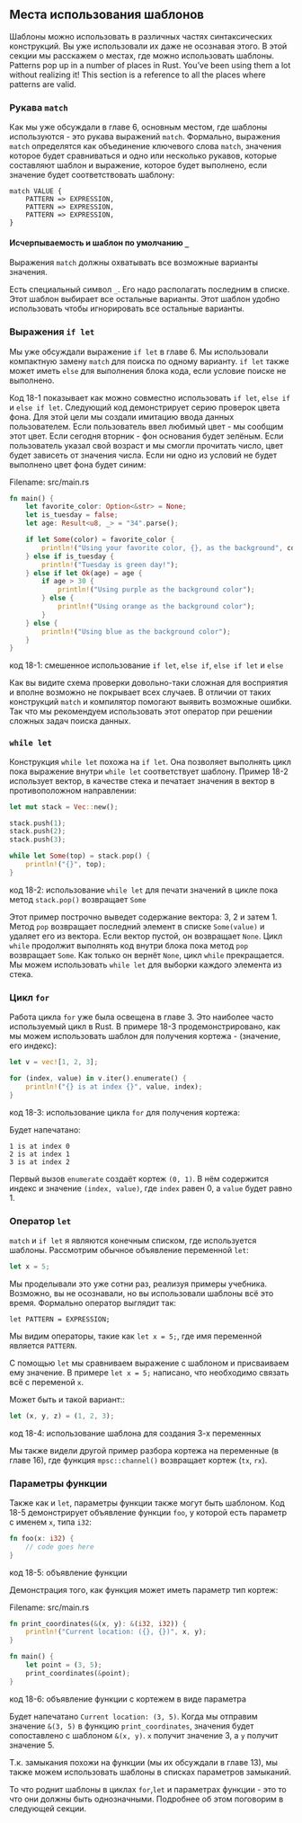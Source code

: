 ## Места использования шаблонов

Шаблоны можно использовать в различных частях синтаксических конструкций. Вы уже
использовали их даже не осознавая этого. В этой секции мы расскажем о местах, где
можно использовать шаблоны.
Patterns pop up in a number of places in Rust. You’ve been using them a lot
without realizing it! This section is a reference to all the places where
patterns are valid.

### Рукава `match`

Как мы уже обсуждали в главе 6, основным местом, где шаблоны используются - это
рукава выражений `match`. Формально, выражения `match` определятся как объединение
ключевого слова `match`, значения которое будет сравниваться и одно или несколько
рукавов, которые составляют шаблон и выражение, которое будет выполнено, если
значение будет соответствовать шаблону:

```text
match VALUE {
    PATTERN => EXPRESSION,
    PATTERN => EXPRESSION,
    PATTERN => EXPRESSION,
}
```

#### Исчерпываемость и шаблон по умолчанию `_`

Выражения `match` должны охватывать все возможные варианты значения.

Есть специальный символ `_`. Его надо располагать последним в списке. Этот шаблон
выбирает все остальные варианты. Этот шаблон удобно использовать чтобы игнорировать
все остальные варианты.

### Выражения `if let`

Мы уже обсуждали выражение `if let` в главе 6. Мы использовали компактную замену
`match` для поиска по одному варианту. `if let` также может иметь `else` для
выполнения блока кода, если условие поиске не выполнено.

Код 18-1 показывает как можно совместно использовать `if let`, `else if` и
`else if let`. Следующий код демонстрирует серию проверок цвета фона. Для этой
цели мы создали имитацию ввода данных пользователем. Если пользователь ввел любимый
цвет - мы сообщим этот цвет. Если сегодня вторник - фон основания будет зелёным.
Если пользователь указал свой возраст и мы смогли прочитать число, цвет будет
зависеть от значения числа. Если ни одно из условий не будет выполнено цвет фона
будет синим:

<span class="filename">Filename: src/main.rs</span>

```rust
fn main() {
    let favorite_color: Option<&str> = None;
    let is_tuesday = false;
    let age: Result<u8, _> = "34".parse();

    if let Some(color) = favorite_color {
        println!("Using your favorite color, {}, as the background", color);
    } else if is_tuesday {
        println!("Tuesday is green day!");
    } else if let Ok(age) = age {
        if age > 30 {
            println!("Using purple as the background color");
        } else {
            println!("Using orange as the background color");
        }
    } else {
        println!("Using blue as the background color");
    }
}
```

<span class="caption">код 18-1: смешенное использование `if let`, `else if`,
`else if let` и `else`</span>

Как вы видите схема проверки довольно-таки сложная для восприятия и вполне возможно
не покрывает всех случаев. В отличии от таких конструкций `match` и компилятор
помогают выявить возможные ошибки. Так что мы рекомендуем использовать этот
оператор при решении сложных задач поиска данных.

### `while let`

Конструкция `while let` похожа на `if let`. Она позволяет выполнять цикл пока
выражение внутри `while let` соответствует шаблону. Пример 18-2 использует вектор,
в качестве стека и печатает значения в вектор в противоположном направлении:

```rust
let mut stack = Vec::new();

stack.push(1);
stack.push(2);
stack.push(3);

while let Some(top) = stack.pop() {
    println!("{}", top);
}
```

<span class="caption">код 18-2: использование `while let` для печати значений в цикле
пока метод `stack.pop()` возвращает `Some`</span>

Этот пример построчно выведет содержание вектора: 3, 2 и затем 1. Метод `pop` возвращает
последний элемент в списке `Some(value)` и удаляет его из вектора. Если вектор
пустой, он возвращает `None`. Цикл `while` продолжит выполнять код внутри блока
пока метод `pop` возвращает `Some`. Как только он вернёт `None`, цикл `while`
прекращается. Мы можем использовать `while let` для выборки каждого элемента из
стека.

### Цикл `for`

Работа цикла `for` уже была освещена в главе 3. Это наиболее часто используемый цикл
в Rust. В примере 18-3 продемонстрировано, как мы можем использовать шаблон для
получения кортежа - (значение, его индекс):

```rust
let v = vec![1, 2, 3];

for (index, value) in v.iter().enumerate() {
    println!("{} is at index {}", value, index);
}
```

<span class="caption">код 18-3: использование цикла `for` для получения кортежа:</span>

Будет напечатано:

```text
1 is at index 0
2 is at index 1
3 is at index 2
```

Первый вызов `enumerate` создаёт кортеж `(0, 1)`. В нём содержится индекс и значение
 `(index, value)`, где `index` равен 0, а `value` будет равно 1.

### Оператор `let`

`match` и `if let` я являются конечным списком, где используется шаблоны. Рассмотрим
обычное объявление переменной `let`:

```rust
let x = 5;
```

Мы проделывали это уже сотни раз, реализуя примеры учебника. Возможно, вы не
осознавали, но вы использовали шаблоны всё это время. Формально оператор выглядит
так:

```text
let PATTERN = EXPRESSION;
```

Мы видим операторы, такие как `let x = 5;`, где имя переменной является `PATTERN`.

С помощью `let` мы сравниваем выражение с шаблоном и присваиваем ему значение.
В примере `let x = 5;` написано, что необходимо связать всё с переменой `x`.

Может быть и такой вариант::

```rust
let (x, y, z) = (1, 2, 3);
```

<span class="caption">код 18-4: использование шаблона для создания 3-х переменных</span>

Мы также видели другой пример разбора кортежа на переменные (в главе 16), где
функция `mpsc::channel()` возвращает кортеж (`tx`, `rx`).

### Параметры функции

Также как и `let`, параметры функции также могут быть шаблоном. Код 18-5
демонстрирует объявление функции `foo`, у которой есть параметр с именем `x`,
типа `i32`:

```rust
fn foo(x: i32) {
    // code goes here
}
```

<span class="caption">код 18-5: объявление функции</span>

Демонстрация того, как функция может иметь параметр тип кортеж:

<span class="filename">Filename: src/main.rs</span>

```rust
fn print_coordinates(&(x, y): &(i32, i32)) {
    println!("Current location: ({}, {})", x, y);
}

fn main() {
    let point = (3, 5);
    print_coordinates(&point);
}
```

<span class="caption">код 18-6: объявление функции с кортежем в виде параметра</span>

Будет напечатано `Current location: (3, 5)`. Когда мы отправим значение `&(3, 5)`
в функцию `print_coordinates`, значения будет сопоставлено с шаблоном `&(x, y)`.
`x` получит значение 3, а `y` получит значение 5.

Т.к. замыкания похожи на функции (мы их обсуждали в главе 13), мы также можем
использовать шаблоны в списках параметров замыканий.

То что роднит шаблоны в циклах `for`,`let` и параметрах функции - это то что они
должны быть однозначными. Подробнее об этом поговорим в следующей секции.
